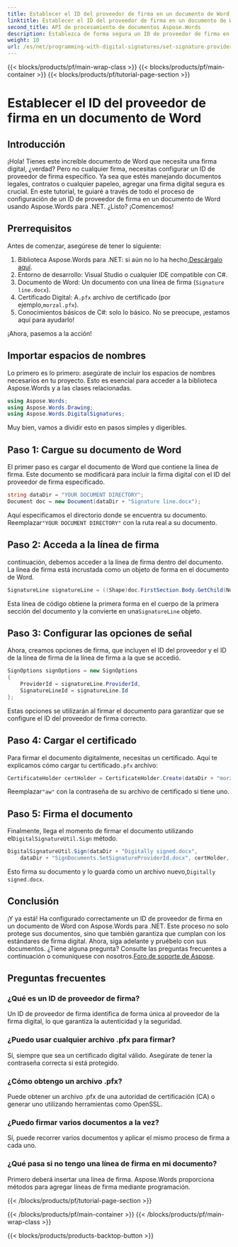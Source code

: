 ```yaml
---
title: Establecer el ID del proveedor de firma en un documento de Word
linktitle: Establecer el ID del proveedor de firma en un documento de Word
second_title: API de procesamiento de documentos Aspose.Words
description: Establezca de forma segura un ID de proveedor de firma en documentos de Word con Aspose.Words para .NET. Siga nuestra guía detallada de 2000 palabras para firmar digitalmente sus documentos.
weight: 10
url: /es/net/programming-with-digital-signatures/set-signature-provider-id/
---
```


{{< blocks/products/pf/main-wrap-class >}}
{{< blocks/products/pf/main-container >}}
{{< blocks/products/pf/tutorial-page-section >}}

# Establecer el ID del proveedor de firma en un documento de Word

## Introducción

¡Hola! Tienes este increíble documento de Word que necesita una firma digital, ¿verdad? Pero no cualquier firma, necesitas configurar un ID de proveedor de firma específico. Ya sea que estés manejando documentos legales, contratos o cualquier papeleo, agregar una firma digital segura es crucial. En este tutorial, te guiaré a través de todo el proceso de configuración de un ID de proveedor de firma en un documento de Word usando Aspose.Words para .NET. ¿Listo? ¡Comencemos!

## Prerrequisitos

Antes de comenzar, asegúrese de tener lo siguiente:

1. Biblioteca Aspose.Words para .NET: si aún no lo ha hecho,[Descárgalo aquí](https://releases.aspose.com/words/net/).
2. Entorno de desarrollo: Visual Studio o cualquier IDE compatible con C#.
3. Documento de Word: Un documento con una línea de firma (`Signature line.docx`).
4.  Certificado Digital: A`.pfx` archivo de certificado (por ejemplo,`morzal.pfx`).
5. Conocimientos básicos de C#: solo lo básico. No se preocupe, ¡estamos aquí para ayudarlo!

¡Ahora, pasemos a la acción!

## Importar espacios de nombres

Lo primero es lo primero: asegúrate de incluir los espacios de nombres necesarios en tu proyecto. Esto es esencial para acceder a la biblioteca Aspose.Words y a las clases relacionadas.

```csharp
using Aspose.Words;
using Aspose.Words.Drawing;
using Aspose.Words.DigitalSignatures;
```

Muy bien, vamos a dividir esto en pasos simples y digeribles.

## Paso 1: Cargue su documento de Word

El primer paso es cargar el documento de Word que contiene la línea de firma. Este documento se modificará para incluir la firma digital con el ID del proveedor de firma especificado.

```csharp
string dataDir = "YOUR DOCUMENT DIRECTORY";
Document doc = new Document(dataDir + "Signature line.docx");
```

 Aquí especificamos el directorio donde se encuentra su documento. Reemplazar`"YOUR DOCUMENT DIRECTORY"` con la ruta real a su documento.

## Paso 2: Acceda a la línea de firma

continuación, debemos acceder a la línea de firma dentro del documento. La línea de firma está incrustada como un objeto de forma en el documento de Word.

```csharp
SignatureLine signatureLine = ((Shape)doc.FirstSection.Body.GetChild(NodeType.Shape, 0, true)).SignatureLine;
```

 Esta línea de código obtiene la primera forma en el cuerpo de la primera sección del documento y la convierte en una`SignatureLine` objeto.

## Paso 3: Configurar las opciones de señal

Ahora, creamos opciones de firma, que incluyen el ID del proveedor y el ID de la línea de firma de la línea de firma a la que se accedió.

```csharp
SignOptions signOptions = new SignOptions
{
    ProviderId = signatureLine.ProviderId,
    SignatureLineId = signatureLine.Id
};
```

Estas opciones se utilizarán al firmar el documento para garantizar que se configure el ID del proveedor de firma correcto.

## Paso 4: Cargar el certificado

 Para firmar el documento digitalmente, necesitas un certificado. Aquí te explicamos cómo cargar tu certificado`.pfx` archivo:

```csharp
CertificateHolder certHolder = CertificateHolder.Create(dataDir + "morzal.pfx", "aw");
```

 Reemplazar`"aw"` con la contraseña de su archivo de certificado si tiene uno.

## Paso 5: Firma el documento

 Finalmente, llega el momento de firmar el documento utilizando el`DigitalSignatureUtil.Sign` método.

```csharp
DigitalSignatureUtil.Sign(dataDir + "Digitally signed.docx",
    dataDir + "SignDocuments.SetSignatureProviderId.docx", certHolder, signOptions);
```

 Esto firma su documento y lo guarda como un archivo nuevo,`Digitally signed.docx`.

## Conclusión

¡Y ya está! Ha configurado correctamente un ID de proveedor de firma en un documento de Word con Aspose.Words para .NET. Este proceso no solo protege sus documentos, sino que también garantiza que cumplan con los estándares de firma digital. Ahora, siga adelante y pruébelo con sus documentos. ¿Tiene alguna pregunta? Consulte las preguntas frecuentes a continuación o comuníquese con nosotros.[Foro de soporte de Aspose](https://forum.aspose.com/c/words/8).

## Preguntas frecuentes

### ¿Qué es un ID de proveedor de firma?

Un ID de proveedor de firma identifica de forma única al proveedor de la firma digital, lo que garantiza la autenticidad y la seguridad.

### ¿Puedo usar cualquier archivo .pfx para firmar?

Sí, siempre que sea un certificado digital válido. Asegúrate de tener la contraseña correcta si está protegido.

### ¿Cómo obtengo un archivo .pfx?

Puede obtener un archivo .pfx de una autoridad de certificación (CA) o generar uno utilizando herramientas como OpenSSL.

### ¿Puedo firmar varios documentos a la vez?

Sí, puede recorrer varios documentos y aplicar el mismo proceso de firma a cada uno.

### ¿Qué pasa si no tengo una línea de firma en mi documento?

Primero deberá insertar una línea de firma. Aspose.Words proporciona métodos para agregar líneas de firma mediante programación.

{{< /blocks/products/pf/tutorial-page-section >}}

{{< /blocks/products/pf/main-container >}}
{{< /blocks/products/pf/main-wrap-class >}}

{{< blocks/products/products-backtop-button >}}
